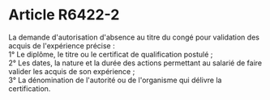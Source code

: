 # Article R6422-2

  
La demande d'autorisation d'absence au titre du congé pour validation des acquis de l'expérience précise :   
1° Le diplôme, le titre ou le certificat de qualification postulé ;   
2° Les dates, la nature et la durée des actions permettant au salarié de faire valider les acquis de son expérience ;   
3° La dénomination de l'autorité ou de l'organisme qui délivre la certification.